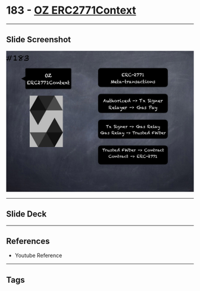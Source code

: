 # 183 - [OZ ERC2771Context](OZ%20ERC2771Context.md)


___
## Slide Screenshot
![183.png](../images/solidity201/183.png)
___
## Slide Deck

___
## References
- Youtube Reference
___
## Tags